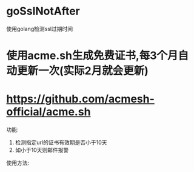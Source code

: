 # goSslNotAfter
使用golang检测ssl过期时间

# 使用acme.sh生成免费证书,每3个月自动更新一次(实际2月就会更新)
# https://github.com/acmesh-official/acme.sh

功能:
1. 检测指定url的证书有效期是否小于10天
2. 如小于10天则邮件报警

使用方法:
 
